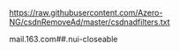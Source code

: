 https://raw.githubusercontent.com/Azero-NG/csdnRemoveAd/master/csdnadfilters.txt

mail.163.com##.nui-closeable